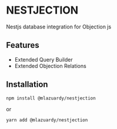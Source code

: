 # NESTJECTION

Nestjs database integration for Objection js

## Features
- Extended Query Builder
- Extended Objection Relations

## Installation
```
npm install @mlazuardy/nestjection
```
or
```
yarn add @mlazuardy/nestjection
```